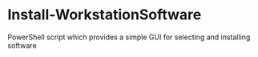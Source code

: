 # Install-WorkstationSoftware
PowerShell script which provides a simple GUI for selecting and installing software
